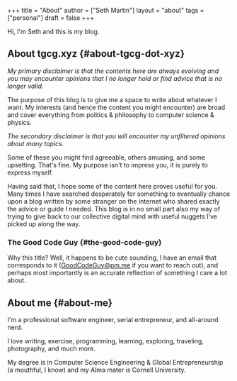 +++
title = "About"
author = ["Seth Martin"]
layout = "about"
tags = ["personal"]
draft = false
+++

Hi, I'm Seth and this is my blog.


## About tgcg.xyz {#about-tgcg-dot-xyz}

_My primary disclaimer is that the contents here are always evolving and you may encounter opinions that I no longer hold or find advice that is no longer valid._

The purpose of this blog is to give me a space to write about whatever I want. My interests (and hence the content you might encounter) are broad and cover everything from politics &amp; philosophy to computer science &amp; physics.

_The secondary disclaimer is that you will encounter my unfiltered opinions about many topics._

Some of these you might find agreeable, others amusing, and some upsetting. That's fine. My purpose isn't to impress you, it is purely to express myself.

Having said that, I hope some of the content here proves useful for you. Many times I have searched desperately for something to eventually chance upon a blog written by some stranger on the internet who shared exactly the advice or guide I needed. This blog is in no small part also my way of trying to give back to our collective digital mind with useful nuggets I've picked up along the way.


### The Good Code Guy {#the-good-code-guy}

Why this title? Well, it happens to be cute sounding, I have an email that corresponds to it (GoodCodeGuy@pm.me if you want to reach out), and perhaps most importantly is an accurate reflection of something I care a lot about.


## About me {#about-me}

I'm a professional software engineer, serial entrepreneur, and all-around nerd.

I love writing, exercise, programming, learning, exploring, traveling, photography, and much more.

My degree is in Computer Science Engineering &amp; Global Entrepreneurship (a mouthful, I know) and my Alma mater is Cornell University.
